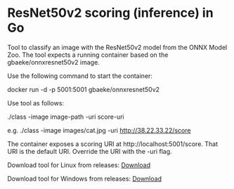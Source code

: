 # ResNet50v2 scoring (inference) in Go

Tool to classify an image with the ResNet50v2 model from the ONNX Model Zoo. The tool expects a running container based on the gbaeke/onnxresnet50v2 image.

Use the following command to start the container:

docker run -d -p 5001:5001 gbaeke/onnxresnet50v2

Use tool as follows:

./class -image image-path -uri score-uri

e.g. ./class -image images/cat.jpg -uri http://38.22.33.22/score


The container exposes a scoring URI at http://localhost:5001/score. That URI is the default URI. Override the URI with the -uri flag.

Download tool for Linux from releases: [Download](https://github.com/gbaeke/resnet-score/releases/download/v0.2/class)

Download tool for Windows from releases: [Download](https://github.com/gbaeke/resnet-score/releases/download/v0.2/class.exe)
